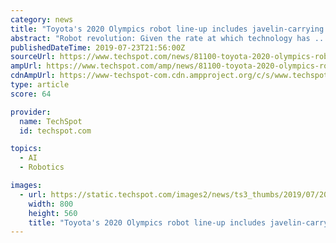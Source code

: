 ```yaml
---
category: news
title: "Toyota's 2020 Olympics robot line-up includes javelin-carrying carts, refreshment delivery bots, and more"
abstract: "Robot revolution: Given the rate at which technology has ... avoiding obstacles and \"determining the optimal route to travel\"; presumably using artificial intelligence. It's unclear if the FSRs will be capable of retrieving items that have already been ..."
publishedDateTime: 2019-07-23T21:56:00Z
sourceUrl: https://www.techspot.com/news/81100-toyota-2020-olympics-robot-line-up-includes-javelin.html
ampUrl: https://www.techspot.com/amp/news/81100-toyota-2020-olympics-robot-line-up-includes-javelin.html
cdnAmpUrl: https://www-techspot-com.cdn.ampproject.org/c/s/www.techspot.com/amp/news/81100-toyota-2020-olympics-robot-line-up-includes-javelin.html
type: article
score: 64

provider:
  name: TechSpot
  id: techspot.com

topics:
  - AI
  - Robotics

images:
  - url: https://static.techspot.com/images2/news/ts3_thumbs/2019/07/2019-07-23-ts3_thumbs-238.jpg
    width: 800
    height: 560
    title: "Toyota's 2020 Olympics robot line-up includes javelin-carrying carts, refreshment delivery bots, and more"
---
```

